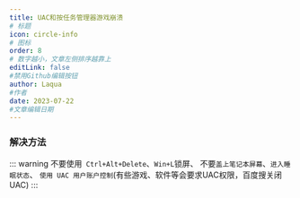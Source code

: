 ```yaml
---
title: UAC和按任务管理器游戏崩溃
# 标题
icon: circle-info
# 图标
order: 8
# 数字越小，文章左侧排序越靠上
editLink: false
#禁用Github编辑按钮
author: Laqua
#作者
date: 2023-07-22
#文章编辑日期
---
```



### **解决方法**

::: warning
不要使用``` Ctrl+Alt+Delete```、```Win+L```锁屏、
不要```盖上笔记本屏幕```、```进入睡眠状态```、
```使用 UAC 用户账户控制```(有些游戏、软件等会要求UAC权限，百度搜关闭UAC)
:::
